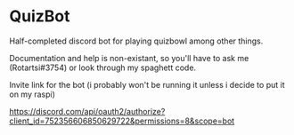 # QuizBot

Half-completed discord bot for playing quizbowl among other things. 

Documentation and help is non-existant, so you'll have to ask me (Rotartsi#3754) or look through my spaghett code.

Invite link for the bot (i probably won't be running it unless i decide to put it on my raspi)

https://discord.com/api/oauth2/authorize?client_id=752356606850629722&permissions=8&scope=bot
